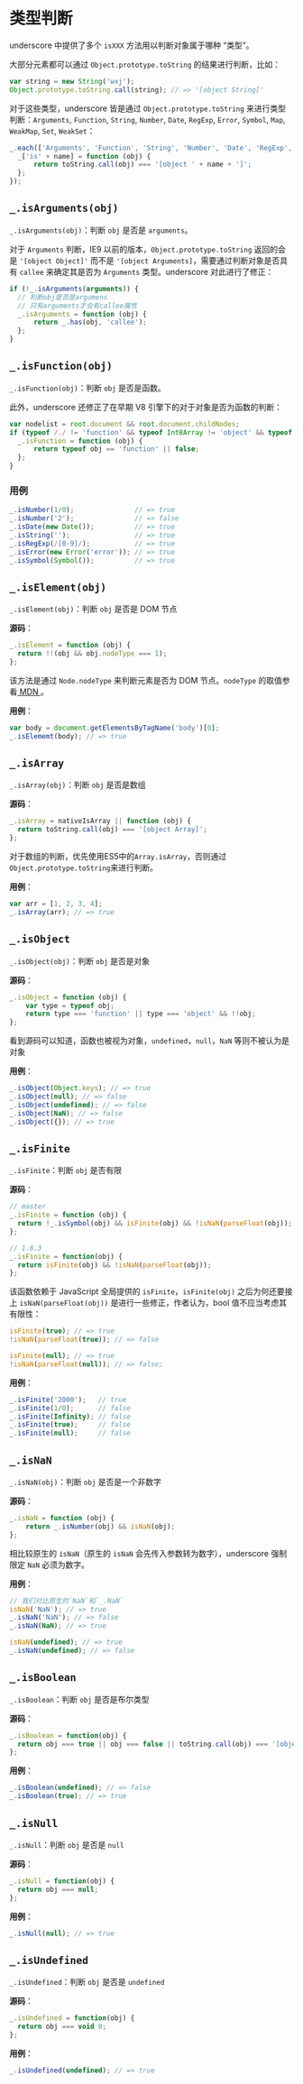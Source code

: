 类型判断
========

underscore 中提供了多个 `isXXX` 方法用以判断对象属于哪种 “类型”。

大部分元素都可以通过 `Object.prototype.toString` 的结果进行判断，比如：

```js
var string = new String('wxj');
Object.prototype.toString.call(string); // => '[object String]'
```

对于这些类型，underscore 皆是通过 `Object.prototype.toString` 来进行类型判断：`Arguments`, `Function`, `String`, `Number`, `Date`, `RegExp`, `Error`, `Symbol`, `Map`, `WeakMap`, `Set`, `WeakSet`：

```js
_.each(['Arguments', 'Function', 'String', 'Number', 'Date', 'RegExp', 'Error', 'Symbol', 'Map', 'WeakMap', 'Set', 'WeakSet'], function (name) {
  _['is' + name] = function (obj) {
      return toString.call(obj) === '[object ' + name + ']';
  };
});
```

`_.isArguments(obj)`
--------

`_.isArguments(obj)`：判断 `obj` 是否是 `arguments`。

对于 `Arguments` 判断，IE9 以前的版本，`Object.prototype.toString` 返回的会是 `'[object Object]'` 而不是 `'[object Arguments]`，需要通过判断对象是否具有 `callee` 来确定其是否为 `Arguments` 类型。underscore 对此进行了修正：

```js
if (!_.isArguments(arguments)) {
  // 判断obj是否是argumens
  // 只有arguments才会有callee属性
  _.isArguments = function (obj) {
      return _.has(obj, 'callee');
  };
}
```

`_.isFunction(obj)`
--------------

`_.isFunction(obj)`：判断 `obj` 是否是函数。

此外，underscore 还修正了在早期 V8 引擎下的对于对象是否为函数的判断：

```js
var nodelist = root.document && root.document.childNodes;
if (typeof /./ != 'function' && typeof Int8Array != 'object' && typeof nodelist != 'function') {
  _.isFunction = function (obj) {
      return typeof obj == 'function' || false;
  };
}
```

### 用例

```js
_.isNumber(1/0);               // => true
_.isNumber('2');               // => false
_.isDate(new Date());          // => true
_.isString('');                // => true
_.isRegExp(/[0-9]/);           // => true
_.isError(new Error('error')); // => true
_.isSymbol(Symbol());          // => true
```

`_.isElement(obj)`
--------------------------------------

`_.isElement(obj)`：判断 `obj` 是否是 DOM 节点

**源码**：

```js
_.isElement = function (obj) {
  return !!(obj && obj.nodeType === 1);
};
```

该方法是通过 `Node.nodeType` 来判断元素是否为 DOM 节点。`nodeType` 的取值参看[ MDN ](https://developer.mozilla.org/zh-CN/docs/Web/API/Node/nodeType)。

**用例**：

```js
var body = document.getElementsByTagName('body')[0];
_.isElememt(body); // => true
```

`_.isArray`
-------------------------------

`_.isArray(obj)`：判断 `obj` 是否是数组

**源码**：

```js
_.isArray = nativeIsArray || function (obj) {
  return toString.call(obj) === '[object Array]';
};
```

对于数组的判断，优先使用ES5中的`Array.isArray`，否则通过`Object.prototype.toString`来进行判断。

**用例**：

```js
var arr = [1, 2, 3, 4];
_.isArray(arr); // => true
```

`_.isObject`
-------------------------------------

`_.isObject(obj)`：判断 `obj` 是否是对象

**源码**：

```js
_.isObject = function (obj) {
    var type = typeof obj;
    return type === 'function' || type === 'object' && !!obj;
};
```

看到源码可以知道，函数也被视为对象，`undefined`，`null`，`NaN` 等则不被认为是对象

**用例**：

```js
_.isObject(Object.keys); // => true
_.isObject(null); // => false
_.isObject(undefined); // => false
_.isObject(NaN); // => false
_.isObject({}); // => true
```

`_.isFinite`
------------------------------

`_.isFinite`：判断 `obj` 是否有限

**源码**：

```js
// master
_.isFinite = function (obj) {
  return !_.isSymbol(obj) && isFinite(obj) && !isNaN(parseFloat(obj));
};

// 1.8.3
_.isFinite = function(obj) {
  return isFinite(obj) && !isNaN(parseFloat(obj));
};
```

该函数依赖于 JavaScript 全局提供的 `isFinite`，`isFinite(obj)` 之后为何还要接上 `isNaN(parseFloat(obj))` 是进行一些修正，作者认为，bool 值不应当考虑其有限性：

```js
isFinite(true); // => true
!isNaN(parseFloat(true)); // => false

isFinite(null); // => true
!isNaN(parseFloat(null)); // => false;
```

**用例**：

```js
_.isFinite('2000');   // true
_.isFinite(1/0);      // false
_.isFinite(Infinity); // false
_.isFinite(true);     // false
_.isFinite(null);     // false
```

`_.isNaN`
-----------------------------------

`_.isNaN(obj)`：判断 `obj` 是否是一个非数字

**源码**：

```js
_.isNaN = function (obj) {
    return _.isNumber(obj) && isNaN(obj);
};
```

相比较原生的 `isNaN`（原生的 `isNaN` 会先传入参数转为数字），underscore 强制限定 `NaN` 必须为数字。

**用例**：

```js
// 我们对比原生的`NaN`和`_.NaN`
isNaN('NaN'); // => true
_.isNaN('NaN'); // => false
_.isNaN(NaN); // => true

isNaN(undefined); // => true
_.isNaN(undefined); // => false
```

`_.isBoolean`
-------------------------------------

`_.isBoolean`：判断 `obj` 是否是布尔类型

**源码**：

```js
_.isBoolean = function(obj) {
  return obj === true || obj === false || toString.call(obj) === '[object Boolean]';
};
```

**用例**：

```js
_.isBoolean(undefined); // => false
_.isBoolean(true); // => true
```

`_.isNull`
-------------

`_.isNull`：判断 `obj` 是否是 `null`

**源码**：

```js
_.isNull = function(obj) {
  return obj === null;
};
```

**用例**：

```js
_.isNull(null); // => true
```

`_.isUndefined`
----------------

`_.isUndefined`：判断 `obj` 是否是 `undefined`

**源码**：

```js
_.isUndefined = function(obj) {
  return obj === void 0;
};
```

**用例**：

```js
_.isUndefined(undefined); // => true
```
